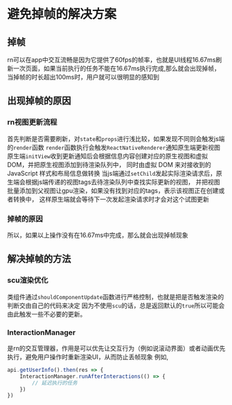 # 避免掉帧的解决方案

## 掉帧
rn可以在app中交互流畅是因为它提供了60fps的帧率，也就是UI线程16.67ms刷新一次页面，如果当前执行的任务不能在16.67ms执行完成,那么就会出现掉帧，当掉帧的时长超出100ms时，用户就可以很明显的感知到

## 出现掉帧的原因

### rn视图更新流程
首先判断是否需要刷新，对`state`和`props`进行浅比较，如果发现不同则会触发js端的`render`函数
`render`函数执行会触发`ReactNativeRenderer`通知原生端更新视图
原生端`initView`收到更新通知后会根据信息内容创建对应的原生视图和虚拟DOM，并把原生视图添加到待渲染队列中，
同时由虚拟 DOM 来对接收到的 JavaScript 样式和布局信息做转换
当js端通过`setChild`发起实际渲染请求后，原生端会根据js端传递的视图tags去待渲染队列中查找实际更新的视图，
并把视图批量添加到父视图让gpu渲染，如果没有找到对应的tags，表示该视图正在创建或者转换中，
这样原生端就会等待下一次发起渲染请求时才会对这个试图更新
### 掉帧的原因
所以，如果以上操作没有在16.67ms中完成，那么就会出现掉帧现象

## 解决掉帧的方法
### scu渲染优化
类组件通过`shouldComponentUpdate`函数进行严格控制，也就是把是否触发渲染的判断交由自己的代码来决定
因为不使用`scu`的话，总是返回默认的`true`所以可能会由此触发一些不必要的更新。

### InteractionManager
是rn的交互管理器，作用是可以优先让交互行为（例如说滚动界面）或者动画优先执行，避免用户操作时重新渲染UI，从而防止丢帧现象
例如,
```javascript
api.getUserInfo().then(res => {
    InteractionManager.runAfterInteractions(() => {
        // 延迟执行的任务
    })
})
```

